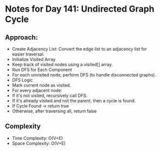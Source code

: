 # Notes for Day 141: Undirected Graph Cycle

## Approach:

- Create Adjacency List: Convert the edge list to an adjacency list for easier traversal.
- Initialize Visited Array
- Keep track of visited nodes using a visited[] array.
- Run DFS for Each Component
- For each unvisited node, perform DFS (to handle disconnected graphs).
- DFS Logic
- Mark current node as visited.
- For every adjacent node:
- If it's not visited, recursively call DFS.
- If it's already visited and not the parent, then a cycle is found.
- If Cycle Found → return true
- Otherwise, after traversing all, return false

## Complexity

- Time Complexity: O(V+E)
- Space Complexity: O(V+E)
